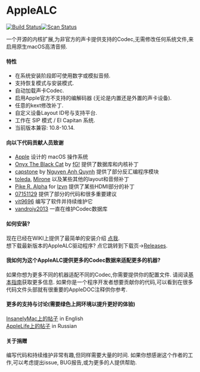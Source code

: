 AppleALC
========

[![Build Status](https://travis-ci.org/acidanthera/AppleALC.svg?branch=master)](https://travis-ci.org/acidanthera/AppleALC)[![Scan Status](https://scan.coverity.com/projects/16166/badge.svg?flat=1)](https://scan.coverity.com/projects/16166)

一个开源的内核扩展,为非官方的声卡提供支持的Codec,无需修改任何系统文件,来启用原生macOS高清音频.

#### 特性
- 在系统安装阶段即可使用数字或模拟音频.
- 支持恢复模式与安装模式.
- 自动加载声卡Codec.
- 启用Apple官方不支持的编解码器 (无论是内置还是外置的声卡设备).
- 任意的kext修改补丁.
- 自定义设备Layout ID号与支持平台.
- 工作在 SIP 模式 / El Capitan 系统.
- 当前版本兼容: 10.8-10.14.

#### 向以下代码贡献人员致谢
- [Apple](https://www.apple.com) 设计的 macOS 操作系统 
- [Onyx The Black Cat](https://github.com/gdbinit/onyx-the-black-cat) by [fG!](https://reverse.put.as) 提供了数据库和内核补丁
- [capstone](https://github.com/aquynh/capstone) by [Nguyen Anh Quynh](https://github.com/aquynh) 提供了部分反汇编程序模块 
- [toleda](https://github.com/toleda), [Mirone](https://github.com/Mirone) 以及某些其他的layout和音频补丁
- [Pike R. Alpha](https://github.com/Piker-Alpha) for [lzvn](https://github.com/Piker-Alpha/LZVN) 提供了某些HDMI部分的补丁  
- [07151129](https://github.com/07151129) 提供了部分的代码和很多重要建议  
- [vit9696](https://github.com/vit9696) 编写了软件并持续维护它
- [vandroiy2013](https://github.com/vandroiy2013) 一直在维护Codec数据库

#### 如何安装?
现在已经在WIKI上提供了最简单的安装介绍 [点我](https://github.com/vit9696/AppleALC/wiki).  
想下载最新版本的AppleALC驱动程序? 点它跳转到下载页→[Releases](https://github.com/vit9696/AppleALC/releases).

#### 我如何为这个AppleALC提供更多的Codec数据来适配更多的机器?
如果你想为更多不同的机器适配不同的Codec,你需要提供你的配置文件. 请阅读[基本指南](https://github.com/vit9696/AppleALC/wiki)获取更多信息. 
如果你是一个程序开发者想要贡献你的代码,可以看到在很多代码文件头部就有很重要的AppleDOC注释供你参考.

#### 更多的支持与讨论(需要绿色上网环境以提升更好的体验)
[InsanelyMac上的帖子](http://www.insanelymac.com/forum/topic/311293-applealc-—-dynamic-applehda-patching/) in English  
[AppleLife上的帖子](https://applelife.ru/threads/applealc-dinamicheskij-patching-applehda.1171672/) in Russian

#### 关于捐赠
编写代码和持续维护非常有趣,但同样需要大量的时间. 如果你想感谢这个作者的工作,可以考虑提出issue, BUG报告,或为更多的人提供帮助.
